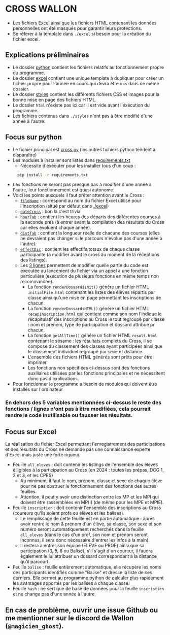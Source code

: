 # CROSS WALLON

- Les fichiers Excel ainsi que les fichiers HTML contenant les données personnelles ont été masqués pour garantir leurs protections.
- Se réferer à la template dans `./excel` si besoin pour la création du fichier excel.


## Explications préliminaires
- Le dossier [python](https://github.com/Magicienghost/crossWallon/blob/main/python/) contient les fichiers relatifs au fonctionnement propre du programme.
- Le dossier [excel](https://github.com/Magicienghost/crossWallon/blob/main/excel/) contient une unique template à dupliquer pour créer un fichier propre pour l'année en cours qui devra être mis dans ce même dossier. 
- Le dossier [styles](https://github.com/Magicienghost/crossWallon/blob/main/styles/) contient les différents fichiers CSS et images pour la bonne mise en page des fichiers HTML. 
- Le dossier `html` n'existe pas ici car il est vide avant l'éxécution du programme. 
- Les fichiers contenus dans `./styles` n'ont pas à être modifié d'une année à l'autre. 

## Focus sur python
- Le fichier principal est [cross.py](https://github.com/Magicienghost/crossWallon/blob/main/python/cross.py) (les autres fichiers python tendent à disparaître)
- Les modules à installer sont listés dans [requirements.txt](https://github.com/Magicienghost/crossWallon/blob/main/python/requirements.txt)
  - Nécessite d'exécuter pour les installer tous d'un coup : 
  ```cmd
    pip install -r requirements.txt 
  ```
- Les fonctions ne seront pas presque pas à modifier d'une année à l'autre, leur fonctionnement est quasi autonome. 
- Voici les points auxquels il faut prêter attention avant le Cross : 
  - [`fileName`](https://github.com/Magicienghost/crossWallon/blob/main/python/cross.py#L6) : correspond au nom du fichier Excel utilisé pour l'inscription (situé par défaut dans [./excel](https://github.com/Magicienghost/crossWallon/blob/main/excel/))
  - [`dateCross`](https://github.com/Magicienghost/crossWallon/blob/main/python/cross.py#L8) : bon là c'est trivial
  - [`hourTab`](https://github.com/Magicienghost/crossWallon/blob/main/python/cross.py#L10) : contient les heures des départs des différentes courses à la seconde près (à entrer avant la compilation des résultats du Cross car elles évoluent chaque année).
  - [`distTab`](https://github.com/Magicienghost/crossWallon/blob/main/python/cross.py#L11) : contient la longueur réelle de chacune des courses (elles ne devraient pas changer si le parcours n'évolue pas d'une année à l'autre).
  - [`effectDic`](https://github.com/Magicienghost/crossWallon/blob/main/python/cross.py#L236-L248) : contient les effectifs totaux de chaque classe participante (à modifier avant le cross au moment de la réceptions des listings). 
  - Les [3 lignes](https://github.com/Magicienghost/crossWallon/blob/main/python/cross.py#L447-L449) permettent de modifier quelle partie du code est executée au lancement du fichier via un appel à une fonction particulière (exécution de plusieurs fonctions en même temps non recommandée).
    - La fonction `renderDossardsInit()` génére un fichier HTML `initialFile.html` contenant les listes des élèves répartis par classe ainsi qu'une mise en page permettant les inscriptions de chacun. 
    - La fonction `renderDossardsHTML()` génére un fichier HTML `recapInscription.html` qui contient comme son nom l'indique le récapitulatif des inscriptions au Cross le tout regroupé par classe : nom et prénom, type de participation et dossard attribué pr chacun.
    - La fonction `getAllTime()` génére un fichier HTML `result.html` contenant le sésame : les résultats complets du Cross, il se compose du classement des classes ayant participées ainsi que le classement individuel regroupé par sexe et distance. 
    - L'ensemble des fichiers HTML générés sont prêts pour être imprimer. 
    - Les fonctions non spécifiées ci-dessus sont des fonctions auxiliaires utilisées par les fonctions principales et ne nécessitent donc pas d'explications.
- Pour fonctionner le programme a besoin de modules qui doivent être installés sur l'ordinateur 

### En dehors des 5 variables mentionnées ci-dessus le reste des fonctions / lignes n'ont pas à être modifiées, cela pourrait rendre le code inutilisable ou fausser les résultats.

## Focus sur Excel
La réalisation du fichier Excel permettant l'enregistrement des participations et des résultats du Cross ne demande pas une connaissance experte d'Excel mais juste une forte rigueur.
- Feuille `all_eleves` : doit contenir les listings de l'ensemble des élèves élligibles à la participation au Cross (en 2024 : toutes les prépas, DCG 1, 2 et 3, et les CPES)
  - Au minimum, il faut le nom, prénom, classe et sexe de chaque élève pour ne pas obstruer le fonctionnement des fonctions des autres feuilles. 
  - Attention, il peut y avoir une distinction entre les MP et les MPI qui doivent être rassemblées en MP(I) (de même pour les MPE et MPIE).
- Feuille `inscription` : doit contenir l'ensemble des inscriptions au Cross (coureurs qu'ils soient profs ou élèves et les balises). 
  - Le remplissage de cette feuille est en partie automatique : après avoir rentré le nom & prénom d'un élève, sa classe, son sexe et son numéro seront automatiquement recherchés dans la feuille `all_eleves` (dans le cas d'un prof, son nom et prénom seront inconnus, il sera donc nécessaire d'entrer les infos à la main).
  - Il restera à entrer son équipe (ELEVE ou PROF) ainsi que sa participation (3, 5, 8 ou Balise), s'il s'agit d'un coureur, il faudra également le lui attribuer un dossard correspondant à la distance qu'il parcourt. 
- Feuille `balise` : feuille entièrement automatique, elle récupère les noms des participants identifiés comme "Balise" et dresse la liste de ces derniers. Elle permet au programme python de calculer plus rapidement les avantages apportés par les balises à chaque classe. 
- Feuille `hash` : ne sert que de base de données pour la feuille `inscription` et ne change pas d'une année à l'autre. 

## En cas de problème, ouvrir une issue Github ou me mentionner sur le discord de Wallon (`@magicien_ghost`).